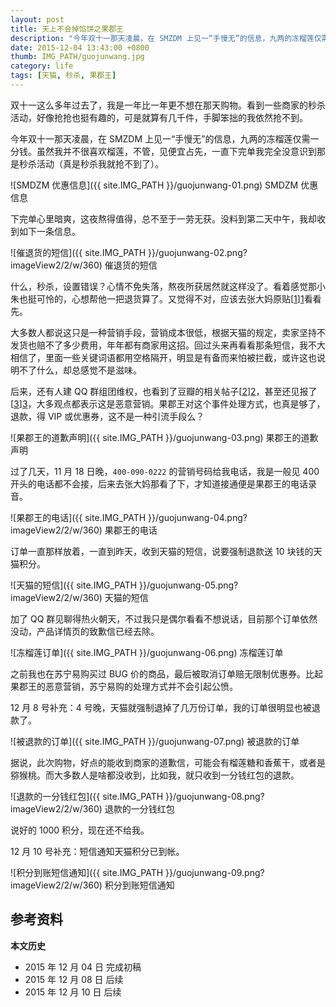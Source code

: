 ```yaml
---
layout: post
title: 天上不会掉馅饼之果郡王
description: "今年双十一那天凌晨，在 SMZDM 上见一“手慢无”的信息，九两的冻榴莲仅需一分钱。虽然我并不很喜欢榴莲，不管，见便宜占先，一直下完单我完全没意识到那是秒杀活动（真是秒杀我就抢不到了）。"
date: 2015-12-04 13:43:00 +0800
thumb: IMG_PATH/guojunwang.jpg
category: life
tags: [天猫, 秒杀, 果郡王]
---
```


双十一这么多年过去了，我是一年比一年更不想在那天购物。看到一些商家的秒杀活动，好像抢抢也挺有趣的，可是就算有几千件，手脚笨拙的我依然抢不到。

今年双十一那天凌晨，在 SMZDM 上见一“手慢无”的信息，九两的冻榴莲仅需一分钱。虽然我并不很喜欢榴莲，不管，见便宜占先，一直下完单我完全没意识到那是秒杀活动（真是秒杀我就抢不到了）。

![SMDZM 优惠信息]({{ site.IMG_PATH }}/guojunwang-01.png)
SMDZM 优惠信息

下完单心里暗爽，这夜熬得值得，总不至于一劳无获。没料到第二天中午，我却收到如下一条信息。

![催退货的短信]({{ site.IMG_PATH }}/guojunwang-02.png?imageView2/2/w/360)
催退货的短信

什么，秒杀，设置错误？心情不免失落，熬夜所获居然就这样没了。看着感觉那小朱也挺可怜的，心想帮他一把退货算了。又觉得不对，应该去张大妈原贴[[1]][1]看看先。

大多数人都说这只是一种营销手段，营销成本很低，根据天猫的规定，卖家坚持不发货也赔不了多少费用，年年都有商家用这招。回过头来再看看那条短信，我不大相信了，里面一些关键词语都用空格隔开，明显是有备而来怕被拦截，或许这也说明不了什么，却总感觉不是滋味。

后来，还有人建 QQ 群组团维权，也看到了豆瓣的相关帖子[[2]][2]，甚至还见报了[[3]][3]，大多观点都表示这是恶意营销。果郡王对这个事件处理方式，也真是够了，退款，得 VIP 或优惠券，这不是一种引流手段么？

![果郡王的道歉声明]({{ site.IMG_PATH }}/guojunwang-03.png)
果郡王的道歉声明

过了几天，11 月 18 日晚，`400-090-0222` 的营销号码给我电话，我是一般见 400 开头的电话都不会接，后来去张大妈那看了下，才知道接通便是果郡王的电话录音。

![果郡王的电话]({{ site.IMG_PATH }}/guojunwang-04.png?imageView2/2/w/360)
果郡王的电话

订单一直那样放着，一直到昨天，收到天猫的短信，说要强制退款送 10 块钱的天猫积分。

![天猫的短信]({{ site.IMG_PATH }}/guojunwang-05.png?imageView2/2/w/360)
天猫的短信

加了 QQ 群见聊得热火朝天，不过我只是偶尔看看不想说话，目前那个订单依然没动，产品详情页的致歉信已经去除。

![冻榴莲订单]({{ site.IMG_PATH }}/guojunwang-06.png)
冻榴莲订单

之前我也在苏宁易购买过 BUG 价的商品，最后被取消订单赔无限制优惠券。比起果郡王的恶意营销，苏宁易购的处理方式并不会引起公愤。

12 月 8 号补充：4 号晚，天猫就强制退掉了几万份订单，我的订单很明显也被退款了。

![被退款的订单]({{ site.IMG_PATH }}/guojunwang-07.png)
被退款的订单

据说，此次购物，好点的能收到商家的道歉信，可能会有榴莲糖和香蕉干，或者是猕猴桃。而大多数人是啥都没收到，比如我，就只收到一分钱红包的退款。

![退款的一分钱红包]({{ site.IMG_PATH }}/guojunwang-08.png?imageView2/2/w/360)
退款的一分钱红包

说好的 1000 积分，现在还不给我。

12 月 10 号补充：短信通知天猫积分已到帐。

![积分到账短信通知]({{ site.IMG_PATH }}/guojunwang-09.png?imageView2/2/w/360)
积分到账短信通知

## 参考资料

[1]: http://www.smzdm.com/p/720811 "手慢无:泰国金枕冻榴莲 1盒 450g/盒 0.01元包邮_天猫精选优惠_什么值得买"
[2]: http://www.douban.com/group/topic/81286305/ "来自果郡王的短信（他们又发来了短信...）"
[3]: http://toutiaopage.com/i6216751539252363777/ "双11“秒杀”88元水果 次日店家求退单 - 今日头条"

**本文历史**

* 2015 年 12 月 04 日 完成初稿
* 2015 年 12 月 08 日 后续
* 2015 年 12 月 10 日 后续
